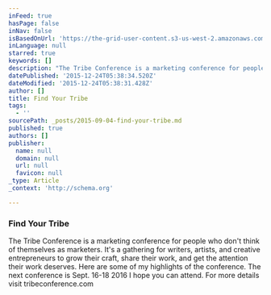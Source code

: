 ```yaml
---
inFeed: true
hasPage: false
inNav: false
isBasedOnUrl: 'https://the-grid-user-content.s3-us-west-2.amazonaws.com/a983fe77-2d88-4b99-a107-16e625d07d4e.jpg'
inLanguage: null
starred: true
keywords: []
description: "The Tribe Conference is a marketing conference for people who don't think of themselves as marketers. It's a gathering for writers, artists, and creative entrepreneurs to grow their craft, share their work, and get the attention their work deserves. Here are some of my highlights of the conference. The next conference is Sept. 16-18 2016 I hope you can attend. For more details visit tribeconference.com"
datePublished: '2015-12-24T05:38:34.520Z'
dateModified: '2015-12-24T05:38:31.428Z'
author: []
title: Find Your Tribe
tags:
  - ''
sourcePath: _posts/2015-09-04-find-your-tribe.md
published: true
authors: []
publisher:
  name: null
  domain: null
  url: null
  favicon: null
_type: Article
_context: 'http://schema.org'

---
```

### Find Your Tribe

The Tribe Conference is a marketing conference for people who don't think of themselves as marketers. It's a gathering for writers, artists, and creative entrepreneurs to grow their craft, share their work, and get the attention their work deserves. Here are some of my highlights of the conference. The next conference is Sept. 16-18 2016 I hope you can attend. For more details visit tribeconference.com